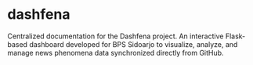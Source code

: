 # dashfena
Centralized documentation for the Dashfena project. An interactive Flask-based dashboard developed for BPS Sidoarjo to visualize, analyze, and manage news phenomena data synchronized directly from GitHub.
